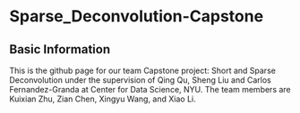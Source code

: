# Sparse_Deconvolution-Capstone

## Basic Information
This is the github page for our team Capstone project: Short and Sparse Deconvolution under the supervision of Qing Qu, Sheng Liu and Carlos Fernandez-Granda at Center for Data Science, NYU. The team members are Kuixian Zhu, Zian Chen, Xingyu Wang, and Xiao Li.
